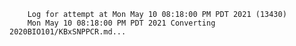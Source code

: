         Log for attempt at Mon May 10 08:18:00 PM PDT 2021 (13430)
        Mon May 10 08:18:00 PM PDT 2021 Converting 2020BIO101/KBxSNPPCR.md...
